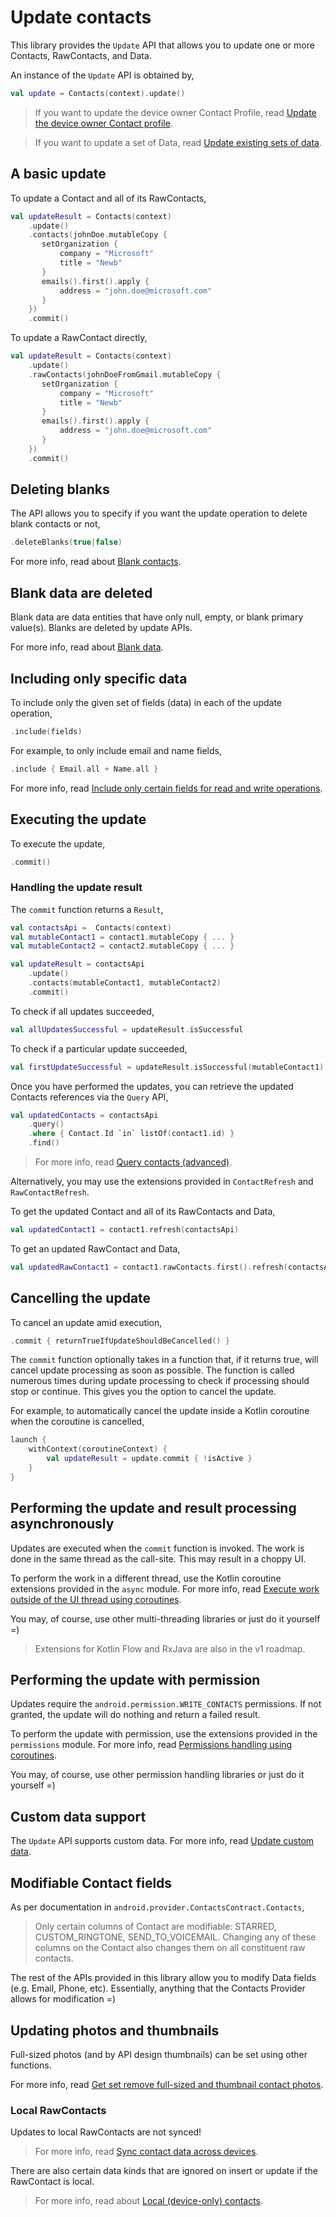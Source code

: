 # Update contacts

This library provides the `Update` API that allows you to update one or more Contacts, RawContacts, 
and Data.

An instance of the `Update` API is obtained by,

```kotlin
val update = Contacts(context).update()
```

> If you want to update the device owner Contact Profile, read [Update the device owner Contact profile](/docs/profile/update-profile.md).

> If you want to update a set of Data, read [Update existing sets of data](/docs/data/update-data-sets.md).

## A basic update

To update a Contact and all of its RawContacts,

```kotlin
val updateResult = Contacts(context)
    .update()
    .contacts(johnDoe.mutableCopy {
       setOrganization {
           company = "Microsoft"
           title = "Newb"
       }
       emails().first().apply {
           address = "john.doe@microsoft.com"
       }
    })
    .commit()
```

To update a RawContact directly,

```kotlin
val updateResult = Contacts(context)
    .update()
    .rawContacts(johnDoeFromGmail.mutableCopy {
       setOrganization {
           company = "Microsoft"
           title = "Newb"
       }
       emails().first().apply {
           address = "john.doe@microsoft.com"
       }
    })
    .commit()
```

## Deleting blanks

The API allows you to specify if you want the update operation to delete blank contacts or not,

```kotlin
.deleteBlanks(true|false)
```

For more info, read about [Blank contacts](/docs/entities/about-blank-contacts.md).

## Blank data are deleted

Blank data are data entities that have only null, empty, or blank primary value(s). Blanks are 
deleted by update APIs.

For more info, read about [Blank data](/docs/entities/about-blank-data.md).

## Including only specific data

To include only the given set of fields (data) in each of the update operation,

```kotlin
.include(fields)
```

For example, to only include email and name fields,

```kotlin
.include { Email.all + Name.all }
```

For more info, read [Include only certain fields for read and write operations](/docs/entities/include-only-desired-data.md).

## Executing the update

To execute the update,

```kotlin
.commit()
```

### Handling the update result

The `commit` function returns a `Result`,

```kotlin
val contactsApi =  Contacts(context)
val mutableContact1 = contact1.mutableCopy { ... }
val mutableContact2 = contact2.mutableCopy { ... }

val updateResult = contactsApi
    .update()
    .contacts(mutableContact1, mutableContact2)
    .commit()
```

To check if all updates succeeded,

```kotlin
val allUpdatesSuccessful = updateResult.isSuccessful
```

To check if a particular update succeeded,

```kotlin
val firstUpdateSuccessful = updateResult.isSuccessful(mutableContact1)
```

Once you have performed the updates, you can retrieve the updated Contacts references via the `Query` API,

```kotlin
val updatedContacts = contactsApi
    .query()
    .where { Contact.Id `in` listOf(contact1.id) }
    .find()
```

> For more info, read [Query contacts (advanced)](/docs/query-contacts-advanced.md).

Alternatively, you may use the extensions provided in `ContactRefresh` and `RawContactRefresh`.

To get the updated Contact and all of its RawContacts and Data,

```kotlin
val updatedContact1 = contact1.refresh(contactsApi)
```

To get an updated RawContact and Data,

```kotlin
val updatedRawContact1 = contact1.rawContacts.first().refresh(contactsApi)
```

## Cancelling the update

To cancel an update amid execution,

```kotlin
.commit { returnTrueIfUpdateShouldBeCancelled() }
```

The `commit` function optionally takes in a function that, if it returns true, will cancel update
processing as soon as possible. The function is called numerous times during update processing to
check if processing should stop or continue. This gives you the option to cancel the update.

For example, to automatically cancel the update inside a Kotlin coroutine when the coroutine is cancelled,

```kotlin
launch {
    withContext(coroutineContext) {
        val updateResult = update.commit { !isActive }
    }
}
```

## Performing the update and result processing asynchronously

Updates are executed when the `commit` function is invoked. The work is done in the same thread as
the call-site. This may result in a choppy UI.

To perform the work in a different thread, use the Kotlin coroutine extensions provided in the `async` module.
For more info, read [Execute work outside of the UI thread using coroutines](/docs/async/async-execution.md).

You may, of course, use other multi-threading libraries or just do it yourself =)

> Extensions for Kotlin Flow and RxJava are also in the v1 roadmap.

## Performing the update with permission

Updates require the `android.permission.WRITE_CONTACTS` permissions. If not granted, the update 
will do nothing and return a failed result.

To perform the update with permission, use the extensions provided in the `permissions` module.
For more info, read [Permissions handling using coroutines](/docs/permissions/permissions-handling.md).

You may, of course, use other permission handling libraries or just do it yourself =)

## Custom data support
 
The `Update` API supports custom data. For more info, read [Update custom data](/docs/customdata/update-custom-data.md).

## Modifiable Contact fields

As per documentation in `android.provider.ContactsContract.Contacts`,

> Only certain columns of Contact are modifiable: STARRED, CUSTOM_RINGTONE, SEND_TO_VOICEMAIL.
> Changing any of these columns on the Contact also changes them on all constituent raw contacts.

The rest of the APIs provided in this library allow you to modify Data fields (e.g. Email, Phone, 
etc). Essentially, anything that the Contacts Provider allows for modification =) 

## Updating photos and thumbnails

Full-sized photos (and by API design thumbnails) can be set using other functions.

For more info, read [Get set remove full-sized and thumbnail contact photos](/docs/util/get-set-remove-contact-raw-contact-photo.md).

### Local RawContacts

Updates to local RawContacts are not synced!

> For more info, read [Sync contact data across devices](/docs/entities/sync-contact-data.md).

There are also certain data kinds that are ignored on insert or update if the RawContact is local.

> For more info, read about [Local (device-only) contacts](/docs/entities/about-local-contacts.md).